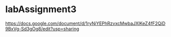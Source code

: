 # labAssignment3
https://docs.google.com/document/d/1ryNiYEPhRzvxcMwbaJXlKeZ4fF2QiD9BxVg-Sd3gOg8/edit?usp=sharing
